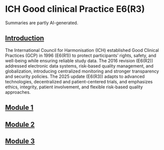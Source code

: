 # ICH Good clinical Practice E6(R3)

Summaries are partly AI-generated.

## [Introduction](https://globalhealthtrainingcentre.tghn.org/ich-gcp-r3/preface/)

The International Council for Harmonisation (ICH) established Good Clinical Practices (GCP) in 1996 (E6(R1)) to protect participants’ rights, safety, and well-being while ensuring reliable study data. The 2016 revision (E6(R2)) addressed electronic data systems, risk-based quality management, and globalization, introducing centralized monitoring and stronger transparency and security policies. The 2025 update (E6(R3)) adapts to advanced technologies, decentralized and patient-centered trials, and emphasizes ethics, integrity, patient involvement, and flexible risk-based quality approaches.

## [Module 1](./Module1.md)

## [Module 2](./Module2.md)

## [Module 3](./Module3.md)
